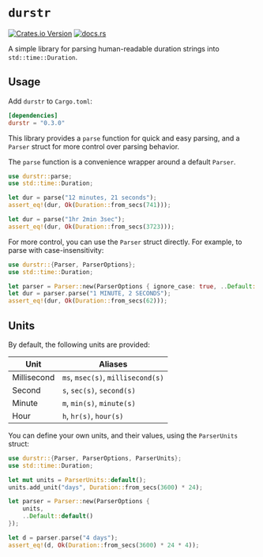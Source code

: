 # `durstr`

[<img alt="Crates.io Version" src="https://img.shields.io/crates/v/durstr?style=flat-square">](https://crates.io/crates/durstr)
[<img alt="docs.rs" src="https://img.shields.io/docsrs/durstr?style=flat-square">](https://docs.rs/durstr)

A simple library for parsing human-readable duration strings into `std::time::Duration`.

## Usage

Add `durstr` to `Cargo.toml`:

```toml
[dependencies]
durstr = "0.3.0"
```

This library provides a `parse` function for quick and easy parsing, and a `Parser` struct for more control over parsing behavior.

The `parse` function is a convenience wrapper around a default `Parser`.

```rust
use durstr::parse;
use std::time::Duration;

let dur = parse("12 minutes, 21 seconds");
assert_eq!(dur, Ok(Duration::from_secs(741)));

let dur = parse("1hr 2min 3sec");
assert_eq!(dur, Ok(Duration::from_secs(3723)));
```

For more control, you can use the `Parser` struct directly. For example, to parse with case-insensitivity:

```rust
use durstr::{Parser, ParserOptions};
use std::time::Duration;

let parser = Parser::new(ParserOptions { ignore_case: true, ..Default::default() });
let dur = parser.parse("1 MINUTE, 2 SECONDS");
assert_eq!(dur, Ok(Duration::from_secs(62)));
```

## Units

By default, the following units are provided:

| Unit        | Aliases                            |
|-------------|------------------------------------|
| Millisecond | `ms`, `msec(s)`, `millisecond(s)`  |
| Second      | `s`, `sec(s)`, `second(s)`         |
| Minute      | `m`, `min(s)`, `minute(s)`         |
| Hour        | `h`, `hr(s)`, `hour(s)`            |

You can define your own units, and their values, using the `ParserUnits` struct:
```rust
use durstr::{Parser, ParserOptions, ParserUnits};
use std::time::Duration;

let mut units = ParserUnits::default();
units.add_unit("days", Duration::from_secs(3600) * 24);

let parser = Parser::new(ParserOptions {
    units,
    ..Default::default()
});

let d = parser.parse("4 days");
assert_eq!(d, Ok(Duration::from_secs(3600) * 24 * 4));
```
